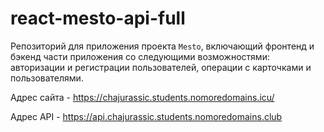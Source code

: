 # react-mesto-api-full
Репозиторий для приложения проекта `Mesto`, включающий фронтенд и бэкенд части приложения со следующими возможностями: авторизации и регистрации пользователей, операции с карточками и пользователями.

Адрес сайта - https://chajurassic.students.nomoredomains.icu/

Адрес API - https://api.chajurassic.students.nomoredomains.club
